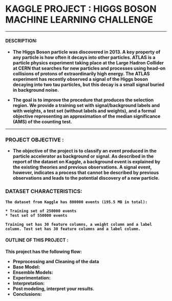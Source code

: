 # <b> KAGGLE PROJECT : HIGGS BOSON MACHINE LEARNING CHALLENGE
______________________________________________________

#### <b> DESCRIPTION: 

- The Higgs Boson particle was discovered in 2013. A key property of any particle is how often it decays into other particles. ATLAS is a particle physics experiment taking place at the Large Hadron Collider at CERN that searches for new particles and processes using head-on collisions of protons of extraordinarily high energy. The ATLAS experiment has recently observed a signal of the Higgs boson decaying into two tau particles, but this decay is a small signal buried in background noise. 

- The goal is to improve the procedure that produces the selection region. We provide a training set with signal/background labels and with weights, a test set (without labels and weights), and a formal objective representing an approximation of the median significance (AMS) of the counting test. 

___________________
### <b> PROJECT OBJECTIVE :
- The objective of the project is to classify an event produced in the particle accelerator as background or signal. As described in the report of the dataset on Kaggle, a background event is explained by the existing theories and previous observations. A signal event, however, indicates a process that cannot be described by previous observations and leads to the potential discovery of a new particle.


### <b> DATASET CHARACTERISTICS:


    The dataset from Kaggle has 800000 events (195.5 MB in total):

    * Training set of 250000 events
    * Test set of 550000 events

    Training set has 30 feature columns, a weight column and a label column. Test set has 30 feature columns and a label column.

#### <b>OUTLINE OF THIS PROJECT : 

This project has the following flow:

* Preprocessing and Cleaning of the data 
* Base Model: 
* Ensemble Models: 
* Experimentation: 
* Interpretation: 
* Post modeling, interpret your results. 
* Conclusions: 

